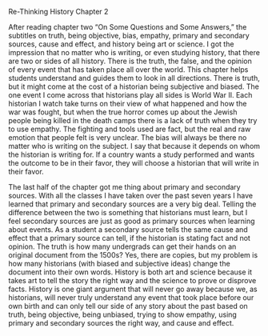 Re-Thinking History Chapter 2

After reading chapter two “On Some Questions and Some Answers,” the subtitles on truth, being objective, bias, empathy, primary and secondary sources, cause and effect, and history being art or science. I got the impression that no matter who is writing, or even studying history, that there are two or sides of all history. There is the truth, the false, and the opinion of every event that has taken place all over the world. This chapter helps students understand and guides them to look in all directions. There is truth, but it might come at the cost of a historian being subjective and biased. The one event I come across that historians play all sides is World War II. Each historian I watch take turns on their view of what happened and how the war was fought, but when the true horror comes up about the Jewish people being killed in the death camps there is a lack of truth when they try to use empathy. The fighting and tools used are fact, but the real and raw emotion that people felt is very unclear. The bias will always be there no matter who is writing on the subject. I say that because it depends on whom the historian is writing for. If a country wants a study performed and wants the outcome to be in their favor, they will choose a historian that will write in their favor. 
	
The last half of the chapter got me thing about primary and secondary sources. With all the classes I have taken over the past seven years I have learned that primary and secondary sources are a very big deal. Telling the difference between the two is something that historians must learn, but I feel secondary sources are just as good as primary sources when learning about events. As a student a secondary source tells the same cause and effect that a primary source can tell, if the historian is stating fact and not opinion. The truth is how many undergrads can get their hands on an original document from the 1500s? Yes, there are copies, but my problem is how many historians (with biased and subjective ideas) change the document into their own words. History is both art and science because it takes art to tell the story the right way and the science to prove or disprove facts. History is one giant argument that will never go away because we, as historians, will never truly understand any event that took place before our own birth and can only tell our side of any story about the past based on truth, being objective, being unbiased, trying to show empathy, using primary and secondary sources the right way, and cause and effect.
